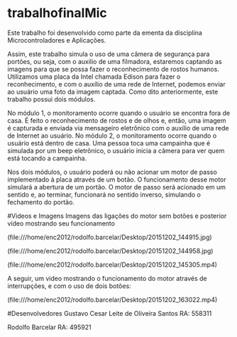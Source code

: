 # trabalhofinalMic

Este trabalho foi desenvolvido como parte da ementa da disciplina Microcontroladores e Aplicações.

Assim, este trabalho simula o uso de uma câmera de segurança para portões, ou seja, com o auxilio de uma filmadora, estaremos captando as imagens para que se possa fazer o reconhecimento de rostos humanos. Utilizamos uma placa da Intel chamada Edison para fazer o reconhecimento, e com o auxílio de uma rede de Internet, podemos enviar ao usuário uma foto da imagem captada.
Como dito anteriormente, este trabalho possui dois módulos.

No módulo 1, o monitoramento ocorre quando o usuário se encontra fora de casa. É feito o reconhecimento de rostos e de olhos e, então, uma imagem é capturada e enviada via mensageiro eletrônico com o auxílio de uma rede de Internet ao usuário.
No módulo 2, o monitoramento ocorre quando o usuário está dentro de casa. Uma pessoa toca uma campainha que é simulada por um beep eletrônico, o usuário inicia a câmera para ver quem está tocando a campainha.

Nos dois módulos, o usuário poderá ou não acionar um motor de passo implementado à placa através de um botão. O funcionamento desse motor simulará a abertura de um portão. O motor de passo será acionado em um sentido e, ao terminar, funcionará no sentido inverso, simulando o fechamento do portão.

#Videos e Imagens
Imagens das ligações do motor sem botões e posterior vídeo mostrando seu funcionamento

(file:///home/enc2012/rodolfo.barcelar/Desktop/20151202_144915.jpg)

(file:///home/enc2012/rodolfo.barcelar/Desktop/20151202_144958.jpg)

(file:///home/enc2012/rodolfo.barcelar/Desktop/20151202_145305.mp4)

A seguir, um video mostrando o funcionamento do motor através de interrupções, e com o uso de dois botões:

(file:///home/enc2012/rodolfo.barcelar/Desktop/20151202_163022.mp4)

#Desenvolvedores
Gustavo Cesar Leite de Oliveira Santos RA: 558311

Rodolfo Barcelar RA: 495921
